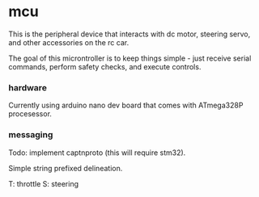 # mcu

This is the peripheral device that interacts with dc motor, steering servo, and other accessories on the rc car.

The goal of this microntroller is to keep things simple - just receive serial commands, perform safety checks, and execute controls.

### hardware

Currently using arduino nano dev board that comes with ATmega328P procesessor.

### messaging
Todo: implement captnproto (this will require stm32).

Simple string prefixed delineation.

T: throttle
S: steering

